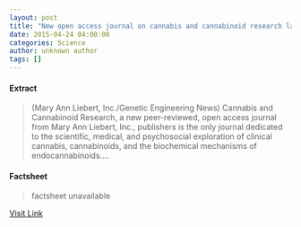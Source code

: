 ```yaml
---
layout: post
title: "New open access journal on cannabis and cannabinoid research launching fall 2015"
date: 2015-04-24 04:00:00
categories: Science
author: unknown author
tags: []
---
```



#### Extract
>(Mary Ann Liebert, Inc./Genetic Engineering News) Cannabis and Cannabinoid Research, a new peer-reviewed, open access journal from Mary Ann Liebert, Inc., publishers is the only journal dedicated to the scientific, medical, and psychosocial exploration of clinical cannabis, cannabinoids, and the biochemical mechanisms of endocannabinoids....

#### Factsheet
>factsheet unavailable

[Visit Link](http://www.eurekalert.org/pub_releases/2015-04/mali-noa042415.php)


